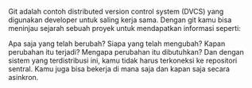 Git adalah contoh distributed version control system (DVCS) yang digunakan developer untuk saling kerja sama. Dengan git kamu bisa meninjau sejarah sebuah proyek untuk mendapatkan informasi seperti:

Apa saja yang telah berubah?
Siapa yang telah mengubah?
Kapan perubahan itu terjadi?
Mengapa perubahan itu dibutuhkan?
Dan dengan sistem yang terdistribusi ini, kamu tidak harus terkoneksi ke repositori sentral. Kamu juga bisa bekerja di mana saja dan kapan saja secara asinkron.

